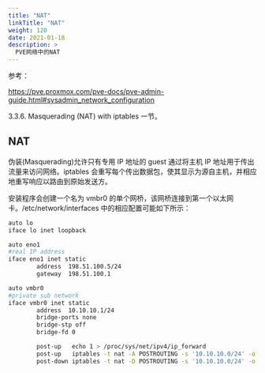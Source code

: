 ```yaml
---
title: "NAT"
linkTitle: "NAT"
weight: 120
date: 2021-01-18
description: >
  PVE网络中的NAT
---
```


参考：

https://pve.proxmox.com/pve-docs/pve-admin-guide.html#sysadmin_network_configuration

3.3.6. Masquerading (NAT) with iptables 一节。

## NAT

伪装(Masquerading)允许只有专用 IP 地址的 guest 通过将主机 IP 地址用于传出流量来访问网络。iptables 会重写每个传出数据包，使其显示为源自主机，并相应地重写响应以路由到原始发送方。

安装程序会创建一个名为 vmbr0 的单个网桥，该网桥连接到第一个以太网卡。/etc/network/interfaces 中的相应配置可能如下所示：

```bash
auto lo
iface lo inet loopback

auto eno1
#real IP address
iface eno1 inet static
        address  198.51.100.5/24
        gateway  198.51.100.1

auto vmbr0
#private sub network
iface vmbr0 inet static
        address  10.10.10.1/24
        bridge-ports none
        bridge-stp off
        bridge-fd 0

        post-up   echo 1 > /proc/sys/net/ipv4/ip_forward
        post-up   iptables -t nat -A POSTROUTING -s '10.10.10.0/24' -o eno1 -j MASQUERADE
        post-down iptables -t nat -D POSTROUTING -s '10.10.10.0/24' -o eno1 -j MASQUERADE
```

